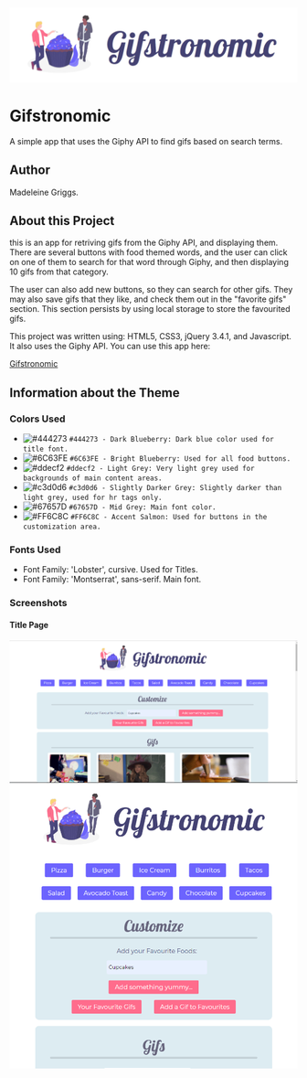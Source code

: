 ![Image of Gifstronomic Logo](assets/images/GifstronomicLogo.PNG)

# Gifstronomic
A simple app that uses the Giphy API to find gifs based on search terms.

## Author
Madeleine Griggs.

## About this Project
this is an app for retriving gifs from the Giphy API, and displaying them. There are several buttons with food themed words, and the user can click on one of them to search for that word through Giphy, and then displaying 10 gifs from that category.

The user can also add new buttons, so they can search for other gifs. They may also save gifs that they like, and check them out in the "favorite gifs" section. This section persists by using local storage to store the favourited gifs.

This project was written using: HTML5, CSS3, jQuery 3.4.1, and Javascript. It also uses the Giphy API.
You can use this app here:

[Gifstronomic](https://typicu.github.io/Gifstronomic/)



## Information about the Theme

### Colors Used
- ![#444273](https://placehold.it/15/444273/000000?text=+) `#444273 - Dark Blueberry: Dark blue color used for title font.`
- ![#6C63FE](https://placehold.it/15/6C63FE/000000?text=+) `#6C63FE - Bright Blueberry: Used for all food buttons.`
- ![#ddecf2](https://placehold.it/15/ddecf2/000000?text=+) `#ddecf2 - Light Grey: Very light grey used for backgrounds of main content areas.`
- ![#c3d0d6](https://placehold.it/15/c3d0d6/000000?text=+) `#c3d0d6 - Slightly Darker Grey: Slightly darker than light grey, used for hr tags only.`
- ![#67657D](https://placehold.it/15/67657D/000000?text=+) `#67657D - Mid Grey: Main font color.`
- ![#FF6C8C](https://placehold.it/15/FF6C8C/000000?text=+) `#FF6C8C - Accent Salmon: Used for buttons in the customization area.`

### Fonts Used
- Font Family: 'Lobster', cursive. Used for Titles.
- Font Family: 'Montserrat', sans-serif. Main font.

### Screenshots

#### Title Page

![Image of page Large Screen](assets/images/screenshot1.PNG)
![Image of page Smaller Screen](assets/images/screenshot2.PNG)